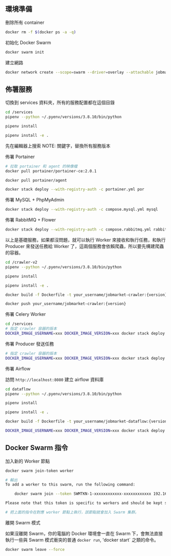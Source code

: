 ## 環境準備

刪除所有 container
```bash
docker rm -f $(docker ps -a -q)
```

初始化 Docker Swarm
```bash
docker swarm init
```

建立網路
```bash
docker network create --scope=swarm --driver=overlay --attachable jobmarket-swarm-network
```

## 佈署服務

切換到 services 資料夾，所有的服務配置都在這個目錄
```bash
cd /services
pipenv --python ~/.pyenv/versions/3.8.10/bin/python

pipenv install

pipenv install -e .
```

先在編輯器上搜索 NOTE: 關鍵字，替換所有服務版本

佈署 Portainer

```bash
# 拉取 portainer 和 agent 的映像檔
docker pull portainer/portainer-ce:2.0.1

docker pull portainer/agent

docker stack deploy --with-registry-auth -c portainer.yml por
```

佈署 MySQL + PhpMyAdmin
```bash
docker stack deploy --with-registry-auth -c compose.mysql.yml mysql
```

佈署 RabbitMQ + Flower
```bash
docker stack deploy --with-registry-auth -c compose.rabbitmq.yml rabbitmq
```

以上是基礎服務，如果都沒問題，就可以執行 Worker 來接收和執行任務，和執行 Producer 來發送任務給 Worker 了，這兩個服務會依賴爬蟲，所以要先構建爬蟲的容器。

```bash
cd /crawler-v2
pipenv --python ~/.pyenv/versions/3.8.10/bin/python

pipenv install

pipenv install -e .

docker build -f Dockerfile -t your_username/jobmarket-crawler:{version} .

docker push your_username/jobmarket-crawler:{version}
```

佈署 Celery Worker
```bash
cd /services
# 指定 crawler 容器的版本
DOCKER_IMAGE_USERNAME=xxx DOCKER_IMAGE_VERSION=xxx docker stack deploy --with-registry-auth -c compose.worker.yml crawler
```

佈署 Producer 發送任務
```bash
# 指定 crawler 容器的版本
DOCKER_IMAGE_USERNAME=xxx DOCKER_IMAGE_VERSION=xxx docker stack deploy --with-registry-auth -c compose.producer.yml crawler
```

佈署 Airflow

訪問 `http://localhost:8080` 建立 airflow 資料庫

```bash
cd dataflow
pipenv --python ~/.pyenv/versions/3.8.10/bin/python

pipenv install

pipenv install -e .

docker build -f Dockerfile -t your_username/jobmarket-dataflow:{version} .

DOCKER_IMAGE_USERNAME=xxx DOCKER_IMAGE_VERSION=xxx docker stack deploy --with-registry-auth -c docker-compose-airflow.yml airflow
```

## Docker Swarm 指令

加入新的 Worker 節點
```bash
docker swarm join-token worker

# 輸出
To add a worker to this swarm, run the following command:

    docker swarm join --token SWMTKN-1-xxxxxxxxxxxx-xxxxxxxxxxxx 192.168.1.100:2377

Please note that this token is specific to workers and should be kept secret

# 把上面的指令在對應 worker 節點上執行，該節點就會加入 Swarm 集群。
```


離開 Swarm 模式

如果沒離開 Swarm，你的電腦的 Docker 環境會一直在 Swarm 下，會無法直接執行一些與 Swarm 模式衝突的普通 `docker run`, 'docker start` 之類的命令。

```bash
docker swarm leave --force
```
